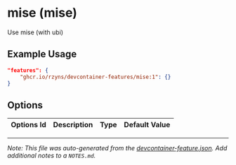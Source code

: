 
# mise (mise)

Use mise (with ubi)

## Example Usage

```json
"features": {
    "ghcr.io/rzyns/devcontainer-features/mise:1": {}
}
```

## Options

| Options Id | Description | Type | Default Value |
|-----|-----|-----|-----|




---

_Note: This file was auto-generated from the [devcontainer-feature.json](https://github.com/rzyns/devcontainer-features/blob/main/src/mise/devcontainer-feature.json).  Add additional notes to a `NOTES.md`._
